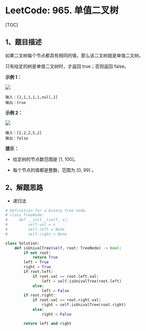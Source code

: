 # LeetCode: 965. 单值二叉树

[TOC]

## 1、题目描述

如果二叉树每个节点都具有相同的值，那么该二叉树就是单值二叉树。

只有给定的树是单值二叉树时，才返回 true；否则返回 false。

 

**示例 1：**

![](http://px3chmx10.bkt.clouddn.com/notebook/2019-09-19-051322.png)



```
输入：[1,1,1,1,1,null,1]
输出：true
```

**示例 2：**

![](http://px3chmx10.bkt.clouddn.com/notebook/2019-09-19-051329.png)

```
输入：[2,2,2,5,2]
输出：false
```



**提示：**

- 给定树的节点数范围是 [1, 100]。

- 每个节点的值都是整数，范围为 [0, 99] 。

## 2、解题思路

- 递归法

```python
# Definition for a binary tree node.
# class TreeNode:
#     def __init__(self, x):
#         self.val = x
#         self.left = None
#         self.right = None

class Solution:
    def isUnivalTree(self, root: TreeNode) -> bool:
        if not root:
            return True
        left = True
        right = True
        if root.left:
            if root.val == root.left.val:
                left = self.isUnivalTree(root.left)
            else:
                left = False
        if root.right:
            if root.val == root.right.val:
                right = self.isUnivalTree(root.right)
            else:
                right = False

        return left and right
```

